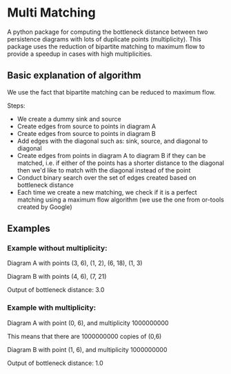 # Multi Matching

A python package for computing the bottleneck distance between two persistence diagrams with
lots of duplicate points (multiplicity). This package uses the reduction of bipartite matching to
maximum flow to provide a speedup in cases with high multiplicities.

## Basic explanation of algorithm

We use the fact that bipartite matching can be reduced to maximum flow.

Steps:
- We create a dummy sink and source
- Create edges from source to points in diagram A
- Create edges from source to points in diagram B
- Add edges with the diagonal such as: sink, source, and diagonal to diagonal
- Create edges from points in diagram A to diagram B if they can be matched, i.e. if either of
  the points has a shorter distance to the diagonal then we'd like to match with the diagonal
  instead of the point
- Conduct binary search over the set of edges created based on bottleneck distance
- Each time we create a new matching, we check if it is a perfect matching using a maximum flow
  algorithm (we use the one from or-tools created by Google)

## Examples

### Example without multiplicity:

Diagram A with points (3, 6), (1, 2), (6, 18), (1, 3)

Diagram B with points (4, 6), (7, 21)

Output of bottleneck distance: 3.0

[//]: # (todo: grab pics from sid)

### Example with multiplicity:

Diagram A with point (0, 6), and multiplicity 1000000000

This means that there are 1000000000 copies of (0,6)

Diagram B with point (1, 6), and multiplicity 1000000000

Output of bottleneck distance: 1.0

[//]: # (todo: grab pics from sid)

